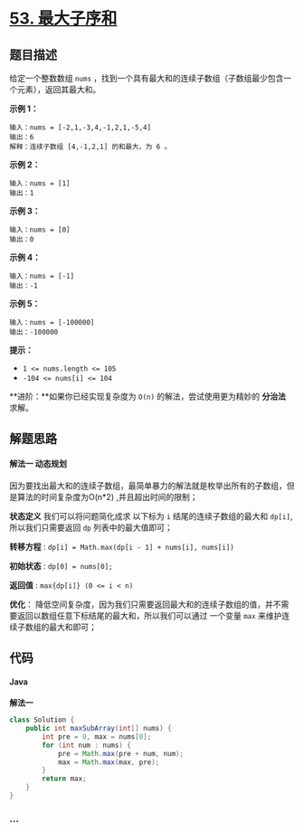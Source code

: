 # [53. 最大子序和](https://leetcode-cn.com/problems/maximum-subarray/)

## 题目描述

给定一个整数数组 `nums` ，找到一个具有最大和的连续子数组（子数组最少包含一个元素），返回其最大和。

**示例 1：**

```
输入：nums = [-2,1,-3,4,-1,2,1,-5,4]
输出：6
解释：连续子数组 [4,-1,2,1] 的和最大，为 6 。
```

**示例 2：**

```
输入：nums = [1]
输出：1
```

**示例 3：**

```
输入：nums = [0]
输出：0
```

**示例 4：**

```
输入：nums = [-1]
输出：-1
```

**示例 5：**

```
输入：nums = [-100000]
输出：-100000
```

**提示：**

- `1 <= nums.length <= 105`
- `-104 <= nums[i] <= 104`

 **进阶：**如果你已经实现复杂度为 `O(n)` 的解法，尝试使用更为精妙的 **分治法** 求解。

## 解题思路

#### 解法一  动态规划

因为要找出最大和的连续子数组，最简单暴力的解法就是枚举出所有的子数组，但是算法的时间复杂度为O(n*2) ,并且超出时间的限制；

**状态定义**  我们可以将问题简化成求 以下标为 `i` 结尾的连续子数组的最大和 `dp[i]`,  所以我们只需要返回 `dp` 列表中的最大值即可；

**转移方程** : `dp[i] = Math.max(dp[i - 1] + nums[i], nums[i])`

**初始状态** : `dp[0] = nums[0];`

**返回值** : `max{dp[i]} (0 <= i < n)`

**优化**： 降低空间复杂度，因为我们只需要返回最大和的连续子数组的值，并不需要返回以数组任意下标结尾的最大和，所以我们可以通过 一个变量 `max` 来维护连续子数组的最大和即可；

## 代码

<!-- tabs:start -->

#### Java

**解法一**

```java
class Solution {
    public int maxSubArray(int[] nums) {
        int pre = 0, max = nums[0];
        for (int num : nums) {
            pre = Math.max(pre + num, num);
            max = Math.max(max, pre);
        }
        return max;
    }
}
```

### **...**

```

```

<!-- tabs:end -->